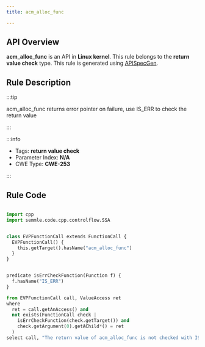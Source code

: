 ```yaml
---
title: acm_alloc_func

---
```



## API Overview
**acm_alloc_func** is an API in **Linux kernel**. This rule belongs to the **return value check** type. This rule is generated using [APISpecGen](../../tools/APISpecGen).
## Rule Description

:::tip

acm_alloc_func returns error pointer on failure, use IS_ERR to check the return value

:::

:::info

- Tags: **return value check**
- Parameter Index: **N/A**
- CWE Type: **CWE-253**

:::

## Rule Code
```python

import cpp
import semmle.code.cpp.controlflow.SSA


class EVPFunctionCall extends FunctionCall {
  EVPFunctionCall() {
    this.getTarget().hasName("acm_alloc_func")
  }
}


predicate isErrCheckFunction(Function f) {
  f.hasName("IS_ERR") 
}

from EVPFunctionCall call, ValueAccess ret
where
  ret = call.getAnAccess() and
  not exists(FunctionCall check |
    isErrCheckFunction(check.getTarget()) and
    check.getArgument(0).getAChild*() = ret
  )
select call, "The return value of acm_alloc_func is not checked with IS_ERR."
    
```